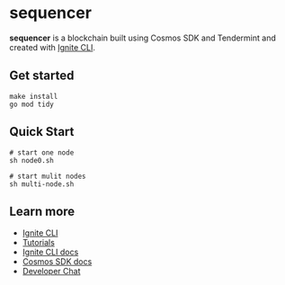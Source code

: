 # sequencer
**sequencer** is a blockchain built using Cosmos SDK and Tendermint and created with [Ignite CLI](https://ignite.com/cli).

## Get started

```
make install
go mod tidy
```

## Quick Start
```
# start one node
sh node0.sh

# start mulit nodes
sh multi-node.sh
```



## Learn more

- [Ignite CLI](https://ignite.com/cli)
- [Tutorials](https://docs.ignite.com/guide)
- [Ignite CLI docs](https://docs.ignite.com)
- [Cosmos SDK docs](https://docs.cosmos.network)
- [Developer Chat](https://discord.gg/ignite)
